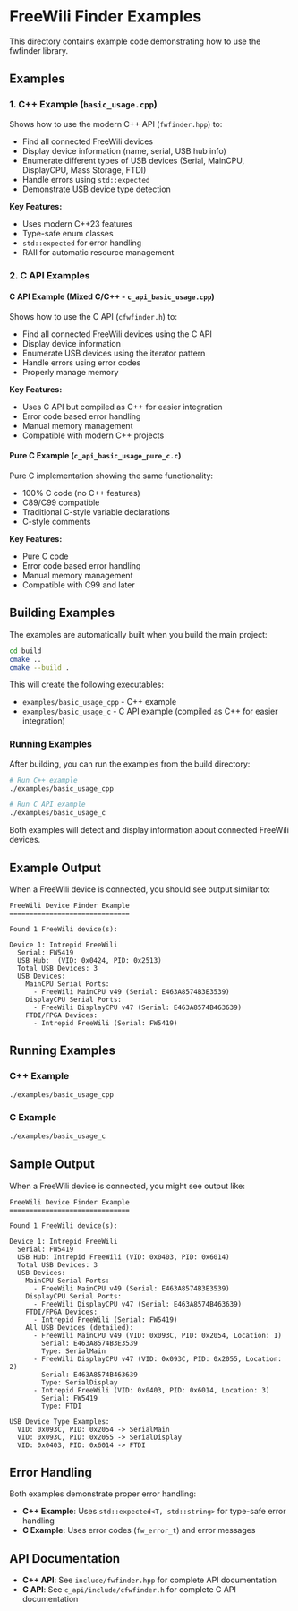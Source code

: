 # FreeWili Finder Examples

This directory contains example code demonstrating how to use the fwfinder library.

## Examples

### 1. C++ Example (`basic_usage.cpp`)

Shows how to use the modern C++ API (`fwfinder.hpp`) to:
- Find all connected FreeWili devices
- Display device information (name, serial, USB hub info)
- Enumerate different types of USB devices (Serial, MainCPU, DisplayCPU, Mass Storage, FTDI)
- Handle errors using `std::expected`
- Demonstrate USB device type detection

**Key Features:**
- Uses modern C++23 features
- Type-safe enum classes
- `std::expected` for error handling
- RAII for automatic resource management

### 2. C API Examples

#### C API Example (Mixed C/C++ - `c_api_basic_usage.cpp`)

Shows how to use the C API (`cfwfinder.h`) to:
- Find all connected FreeWili devices using the C API
- Display device information
- Enumerate USB devices using the iterator pattern
- Handle errors using error codes
- Properly manage memory

**Key Features:**
- Uses C API but compiled as C++ for easier integration
- Error code based error handling
- Manual memory management
- Compatible with modern C++ projects

#### Pure C Example (`c_api_basic_usage_pure_c.c`)

Pure C implementation showing the same functionality:
- 100% C code (no C++ features)
- C89/C99 compatible
- Traditional C-style variable declarations
- C-style comments

**Key Features:**
- Pure C code
- Error code based error handling
- Manual memory management
- Compatible with C99 and later

## Building Examples

The examples are automatically built when you build the main project:

```bash
cd build
cmake ..
cmake --build .
```

This will create the following executables:
- `examples/basic_usage_cpp` - C++ example
- `examples/basic_usage_c` - C API example (compiled as C++ for easier integration)

### Running Examples

After building, you can run the examples from the build directory:

```bash
# Run C++ example
./examples/basic_usage_cpp

# Run C API example
./examples/basic_usage_c
```

Both examples will detect and display information about connected FreeWili devices.

## Example Output

When a FreeWili device is connected, you should see output similar to:

```
FreeWili Device Finder Example
==============================

Found 1 FreeWili device(s):

Device 1: Intrepid FreeWili
  Serial: FW5419
  USB Hub:  (VID: 0x0424, PID: 0x2513)
  Total USB Devices: 3
  USB Devices:
    MainCPU Serial Ports:
      - FreeWili MainCPU v49 (Serial: E463A8574B3E3539)
    DisplayCPU Serial Ports:
      - FreeWili DisplayCPU v47 (Serial: E463A8574B463639)
    FTDI/FPGA Devices:
      - Intrepid FreeWili (Serial: FW5419)
```

## Running Examples

### C++ Example
```bash
./examples/basic_usage_cpp
```

### C Example
```bash
./examples/basic_usage_c
```

## Sample Output

When a FreeWili device is connected, you might see output like:

```
FreeWili Device Finder Example
==============================

Found 1 FreeWili device(s):

Device 1: Intrepid FreeWili
  Serial: FW5419
  USB Hub: Intrepid FreeWili (VID: 0x0403, PID: 0x6014)
  Total USB Devices: 3
  USB Devices:
    MainCPU Serial Ports:
      - FreeWili MainCPU v49 (Serial: E463A8574B3E3539)
    DisplayCPU Serial Ports:
      - FreeWili DisplayCPU v47 (Serial: E463A8574B463639)
    FTDI/FPGA Devices:
      - Intrepid FreeWili (Serial: FW5419)
    All USB Devices (detailed):
      - FreeWili MainCPU v49 (VID: 0x093C, PID: 0x2054, Location: 1)
        Serial: E463A8574B3E3539
        Type: SerialMain
      - FreeWili DisplayCPU v47 (VID: 0x093C, PID: 0x2055, Location: 2)
        Serial: E463A8574B463639
        Type: SerialDisplay
      - Intrepid FreeWili (VID: 0x0403, PID: 0x6014, Location: 3)
        Serial: FW5419
        Type: FTDI

USB Device Type Examples:
  VID: 0x093C, PID: 0x2054 -> SerialMain
  VID: 0x093C, PID: 0x2055 -> SerialDisplay
  VID: 0x0403, PID: 0x6014 -> FTDI
```

## Error Handling

Both examples demonstrate proper error handling:

- **C++ Example**: Uses `std::expected<T, std::string>` for type-safe error handling
- **C Example**: Uses error codes (`fw_error_t`) and error messages

## API Documentation

- **C++ API**: See `include/fwfinder.hpp` for complete API documentation
- **C API**: See `c_api/include/cfwfinder.h` for complete C API documentation
